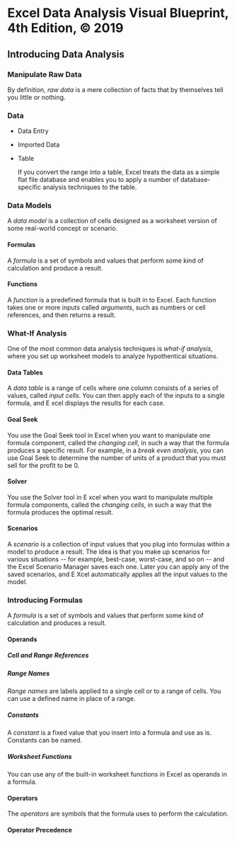 # Excel Data Analysis Visual Blueprint, 4th Edition, © 2019

## Introducing Data Analysis

### Manipulate Raw Data

By definition, _raw data_ is a mere collection of facts that by themselves tell you little or nothing.

### Data

-   Data Entry
-   Imported Data
-   Table

    If you convert the range into a table, Excel treats the data as a simple flat file database and enables you to apply a number of database-specific analysis techniques to the table.

### Data Models

A _data model_ is a collection of cells designed as a worksheet version of some real-world concept or scenario.

#### Formulas

A _formula_ is a set of symbols and values that perform some kind of calculation and produce a result.

#### Functions

A _function_ is a predefined formula that is built in to Excel. Each function takes one or more inputs called _arguments_, such as numbers or cell references, and then returns a result.

### What-If Analysis

One of the most common data analysis techniques is _what-if analysis_, where you set up worksheet models to analyze hypothentical situations.

#### Data Tables

A _data table_ is a range of cells where one column consists of a series of values, called _input cells_. You can then apply each of the inputs to a single formula, and E xcel displays the results for each case.

#### Goal Seek

You use the Goal Seek tool in Excel when you want to manipulate one formula component, called the _changing cell_, in such a way that the formula produces a specific result. For example, in a _break even analysis_, you can use Goal Seek to determine the number of units of a product that you must sell for the profit to be 0.

#### Solver

You use the Solver tool in E xcel when you want to manipulate multiple formula components, called the _changing cells_, in such a way that the formula produces the optimal result.

#### Scenarios

A _scenario_ is a collection of input values that you plug into formulas within a model to produce a result. The idea is that you make up scenarios for various situations -- for example, best-case, worst-case, and so on -- and the Excel Scenario Manager saves each one. Later you can apply any of the saved scenarios, and E Xcel automatically applies all the input values to the model.

### Introducing Formulas

A _formula_ is a set of symbols and values that perform some kind of calculation and produces a result.

#### Operands

##### Cell and Range References

##### Range Names

_Range names_ are labels applied to a single cell or to a range of cells. You can use a defined name in place of a range.

##### Constants

A _constant_ is a fixed value that you insert into a formula and use as is.
Constants can be named.

##### Worksheet Functions

You can use any of the built-in worksheet functions in Excel as operands in a formula.

#### Operators

The _operators_ are symbols that the formula uses to perform the calculation.

#### Operator Precedence
